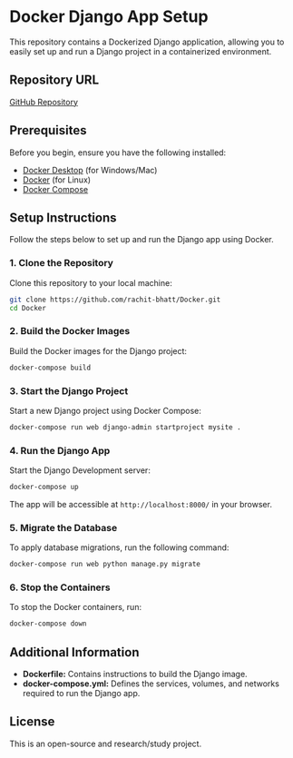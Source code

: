 # Docker Django App Setup

This repository contains a Dockerized Django application, allowing you to easily set up and run a Django project in a containerized environment.

## Repository URL

[GitHub Repository](https://github.com/rachit-bhatt/Docker)

## Prerequisites

Before you begin, ensure you have the following installed:

- [Docker Desktop](https://www.docker.com/products/docker-desktop) (for Windows/Mac)
- [Docker](https://docs.docker.com/engine/install/) (for Linux)
- [Docker Compose](https://docs.docker.com/compose/install/)

## Setup Instructions

Follow the steps below to set up and run the Django app using Docker.

### 1. Clone the Repository

Clone this repository to your local machine:

```bash
git clone https://github.com/rachit-bhatt/Docker.git
cd Docker
```

### 2.  Build the Docker Images

Build the Docker images for the Django project:

```bash
docker-compose build
```

### 3. Start the Django Project

Start a new Django project using Docker Compose:

```bash
docker-compose run web django-admin startproject mysite .
```

### 4. Run the Django App

Start the Django Development server:

```bash
docker-compose up
```

The app will be accessible at `http://localhost:8000/` in your browser.

### 5. Migrate the Database

To apply database migrations, run the following command:

```bash
docker-compose run web python manage.py migrate
```

### 6. Stop the Containers

To stop the Docker containers, run:

```bash
docker-compose down
```

## Additional Information

- **Dockerfile:** Contains instructions to build the Django image.
- **docker-compose.yml:** Defines the services, volumes, and networks required to run the Django app.

## License

This is an open-source and research/study project.
